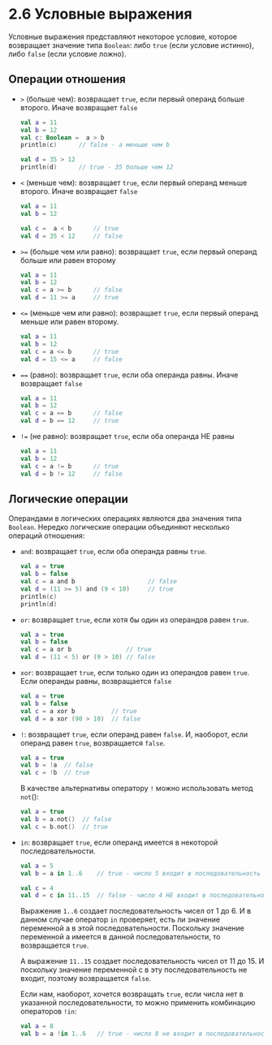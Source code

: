 # 2.6 Условные выражения

Условные выражения представляют некоторое условие, которое возвращает
значение типа `Boolean`: либо `true` (если условие истинно), либо `false` (если условие ложно).

## Операции отношения

- `>` (больше чем): возвращает `true`, если первый операнд больше второго. Иначе возвращает `false`

    ```kotlin
    val a = 11
    val b = 12
    val c: Boolean =  a > b
    println(c)      // false - a меньше чем b

    val d = 35 > 12
    println(d)      // true - 35 больше чем 12
    ```

- `<` (меньше чем): возвращает `true`, если первый операнд меньше второго. Иначе возвращает `false`

    ```kotlin
    val a = 11
    val b = 12
    
    val c =  a < b      // true
    val d = 35 < 12     // false
    ```

- `>=` (больше чем или равно): возвращает `true`, если первый операнд больше или равен второму

    ```kotlin
    val a = 11
    val b = 12
    val c = a >= b      // false
    val d = 11 >= a     // true
    ```

- `<=` (меньше чем или равно): возвращает `true`, если первый операнд меньше или равен второму.

    ```kotlin
    val a = 11
    val b = 12
    val c = a <= b      // true
    val d = 15 <= a     // false
    ```

- `==` (равно): возвращает `true`, если оба операнда равны. Иначе возвращает `false`

    ```kotlin
    val a = 11
    val b = 12
    val c = a == b      // false
    val d = b == 12     // true
    ```

- `!=` (не равно): возвращает `true`, если оба операнда НЕ равны

    ```kotlin
    val a = 11
    val b = 12
    val c = a != b      // true
    val d = b != 12     // false
    ```

## Логические операции

Операндами в логических операциях являются два значения типа `Boolean`.
Нередко логические операции объединяют несколько операций отношения:

- `and`: возвращает `true`, если оба операнда равны `true`.

    ```kotlin
    val a = true
    val b = false
    val c = a and b                    // false
    val d = (11 >= 5) and (9 < 10)     // true
    println(c)
    println(d)
    ```

- `or`: возвращает `true`, если хотя бы один из операндов равен `true`.

    ```kotlin
    val a = true
    val b = false
    val c = a or b               // true
    val d = (11 < 5) or (9 > 10) // false
    ```

- `xor`: возвращает `true`, если только один из операндов равен `true`. Если операнды равны, возвращается `false`

    ```kotlin
    val a = true
    val b = false
    val c = a xor b          // true
    val d = a xor (90 > 10)  // false
    ```

- `!`: возвращает `true`, если операнд равен `false`. И, наоборот, если операнд равен `true`, возвращается `false`.

    ```kotlin
    val a = true
    val b = !a  // false
    val c = !b  // true
    ```

    В качестве альтернативы оператору `!` можно использовать метод `not`():

    ```kotlin
    val a = true
    val b = a.not()  // false
    val c = b.not()  // true
    ```

- `in`: возвращает `true`, если операнд имеется в некоторой последовательности.

    ```kotlin
    val a = 5
    val b = a in 1..6    // true - число 5 входит в последовательность от 1 до 6

    val c = 4
    val d = c in 11..15  // false - число 4 НЕ входит в последовательность от 11 до 15
    ```

    Выражение `1..6` создает последовательность чисел от 1 до 6. И в данном случае оператор `in` проверяет, есть ли значение переменной a в этой последовательности. Поскольку значение переменной a имеется в данной последовательности, то возвращается `true`. 

    А выражение `11..15` создает последовательность чисел от 11 до 15. И поскольку значение переменной с в эту последовательность не входит, поэтому возвращается `false`. 

    Если нам, наоборот, хочется возвращать `true`, если числа нет в указанной последовательности, то можно применить комбинацию операторов `!in`:

    ```kotlin
    val a = 8
    val b = a !in 1..6   // true - число 8 не входит в последовательность от 1 до 6
    ```

